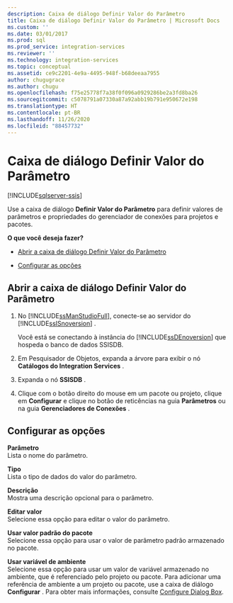 ```yaml
---
description: Caixa de diálogo Definir Valor do Parâmetro
title: Caixa de diálogo Definir Valor do Parâmetro | Microsoft Docs
ms.custom: ''
ms.date: 03/01/2017
ms.prod: sql
ms.prod_service: integration-services
ms.reviewer: ''
ms.technology: integration-services
ms.topic: conceptual
ms.assetid: ce9c2201-4e9a-4495-948f-b68deeaa7955
author: chugugrace
ms.author: chugu
ms.openlocfilehash: f75e25778f7a38f0f096a0929286be2a3fd8ba26
ms.sourcegitcommit: c5078791a07330a87a92abb19b791e950672e198
ms.translationtype: HT
ms.contentlocale: pt-BR
ms.lasthandoff: 11/26/2020
ms.locfileid: "88457732"
---
```

# <a name="set-parameter-value-dialog-box"></a>Caixa de diálogo Definir Valor do Parâmetro

[!INCLUDE[sqlserver-ssis](../../includes/applies-to-version/sqlserver-ssis.md)]


  Use a caixa de diálogo **Definir Valor do Parâmetro** para definir valores de parâmetros e propriedades do gerenciador de conexões para projetos e pacotes.  
  
 **O que você deseja fazer?**  
  
-   [Abrir a caixa de diálogo Definir Valor do Parâmetro](#open_dialog)  
  
-   [Configurar as opções](#option)  
  
##  <a name="open-the-set-parameter-value-dialog-box"></a><a name="open_dialog"></a> Abrir a caixa de diálogo Definir Valor do Parâmetro  
  
1.  No [!INCLUDE[ssManStudioFull](../../includes/ssmanstudiofull-md.md)], conecte-se ao servidor do [!INCLUDE[ssISnoversion](../../includes/ssisnoversion-md.md)] .  
  
     Você está se conectando à instância do [!INCLUDE[ssDEnoversion](../../includes/ssdenoversion-md.md)] que hospeda o banco de dados SSISDB.  
  
2.  Em Pesquisador de Objetos, expanda a árvore para exibir o nó **Catálogos do Integration Services** .  
  
3.  Expanda o nó **SSISDB** .  
  
4.  Clique com o botão direito do mouse em um pacote ou projeto, clique em **Configurar** e clique no botão de reticências na guia **Parâmetros** ou na guia **Gerenciadores de Conexões** .  
  
##  <a name="configure-the-options"></a><a name="option"></a> Configurar as opções  
 **Parâmetro**  
 Lista o nome do parâmetro.  
  
 **Tipo**  
 Lista o tipo de dados do valor do parâmetro.  
  
 **Descrição**  
 Mostra uma descrição opcional para o parâmetro.  
  
 **Editar valor**  
 Selecione essa opção para editar o valor do parâmetro.  
  
 **Usar valor padrão do pacote**  
 Selecione essa opção para usar o valor de parâmetro padrão armazenado no pacote.  
  
 **Usar variável de ambiente**  
 Selecione essa opção para usar um valor de variável armazenado no ambiente, que é referenciado pelo projeto ou pacote. Para adicionar uma referência de ambiente a um projeto ou pacote, use a caixa de diálogo **Configurar** . Para obter mais informações, consulte [Configure Dialog Box](../../integration-services/catalog/configure-dialog-box.md).  
  
  
